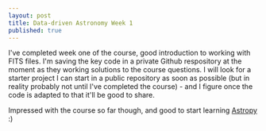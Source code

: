 ```yaml
---
layout: post
title: Data-driven Astronomy Week 1
published: true
---
```


I've completed week one of the course, good introduction to working with FITS files.  I'm saving the key code in a private Github respository at the moment as they working solutions to the course questions.  I will look for a starter project I can start in a public repository as soon as possible (but in reality probably not until I've completed the course) - and I figure once the code is adapted to that it'll be good to share.

Impressed with the course so far though, and good to start learning [Astropy](https://www.astropy.org/) :)
